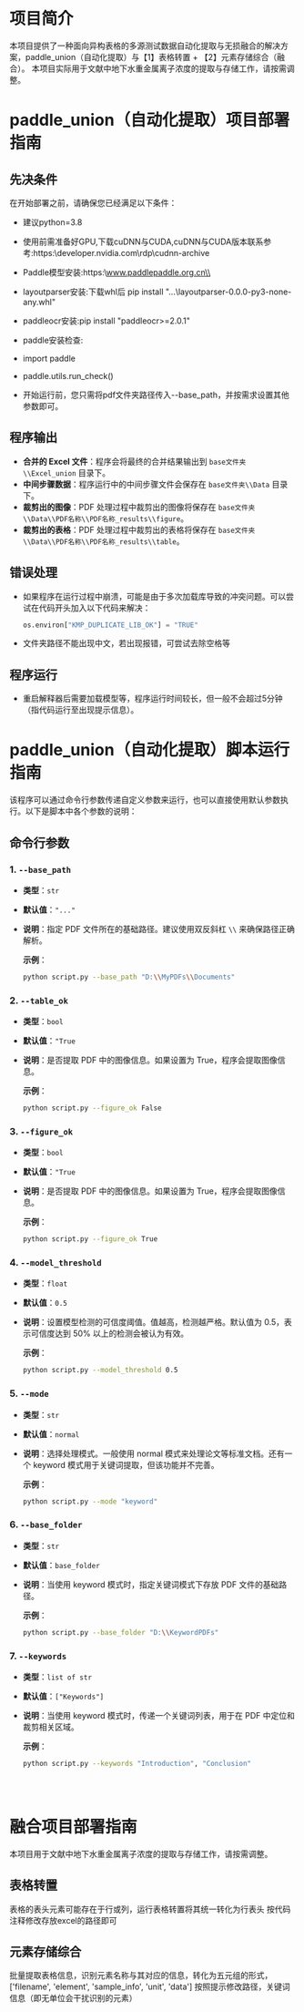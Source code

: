 # 项目简介
本项目提供了一种面向异构表格的多源测试数据自动化提取与无损融合的解决方案，paddle_union（自动化提取）与【1】表格转置 + 【2】元素存储综合（融合）。
本项目实际用于文献中地下水重金属离子浓度的提取与存储工作，请按需调整。





# paddle_union（自动化提取）项目部署指南

## 先决条件

在开始部署之前，请确保您已经满足以下条件：

- 建议python=3.8
- 使用前需准备好GPU,下载cuDNN与CUDA,cuDNN与CUDA版本联系参考:https:\\developer.nvidia.com\\rdp\\cudnn-archive
- Paddle模型安装:https:\\www.paddlepaddle.org.cn\\
- layoutparser安装:下载whl后 pip install "...\layoutparser-0.0.0-py3-none-any.whl"
- paddleocr安装:pip install "paddleocr>=2.0.1"

- paddle安装检查:
- import paddle
- paddle.utils.run_check()

- 开始运行前，您只需将pdf文件夹路径传入--base_path，并按需求设置其他参数即可。

## 程序输出

- **合并的 Excel 文件**：程序会将最终的合并结果输出到 `base文件夹\\Excel_union` 目录下。
- **中间步骤数据**：程序运行中的中间步骤文件会保存在 `base文件夹\\Data` 目录下。
- **裁剪出的图像**：PDF 处理过程中裁剪出的图像将保存在 `base文件夹\\Data\\PDF名称\\PDF名称_results\\figure`。
- **裁剪出的表格**：PDF 处理过程中裁剪出的表格将保存在 `base文件夹\\Data\\PDF名称\\PDF名称_results\\table`。

## 错误处理

- 如果程序在运行过程中崩溃，可能是由于多次加载库导致的冲突问题。可以尝试在代码开头加入以下代码来解决：
  ```python
  os.environ["KMP_DUPLICATE_LIB_OK"] = "TRUE"

- 文件夹路径不能出现中文，若出现报错，可尝试去除空格等

## 程序运行
- 重启解释器后需要加载模型等，程序运行时间较长，但一般不会超过5分钟（指代码运行至出现提示信息）。





# paddle_union（自动化提取）脚本运行指南

该程序可以通过命令行参数传递自定义参数来运行，也可以直接使用默认参数执行。以下是脚本中各个参数的说明：

## 命令行参数

### 1. `--base_path`
- **类型**：`str`
- **默认值**：`"..."`
- **说明**：指定 PDF 文件所在的基础路径。建议使用双反斜杠 `\\` 来确保路径正确解析。
  
  **示例**：
  ```bash
  python script.py --base_path "D:\\MyPDFs\\Documents"

### 2. `--table_ok`
- **类型**：`bool`
- **默认值**：`"True`
- **说明**：是否提取 PDF 中的图像信息。如果设置为 True，程序会提取图像信息。
  
  **示例**：
  ```bash
  python script.py --figure_ok False

### 3. `--figure_ok`
- **类型**：`bool`
- **默认值**：`"True`
- **说明**：是否提取 PDF 中的图像信息。如果设置为 True，程序会提取图像信息。
  
  **示例**：
  ```bash
  python script.py --figure_ok True

### 4. `--model_threshold`
- **类型**：`float`
- **默认值**：`0.5`
- **说明**：设置模型检测的可信度阈值。值越高，检测越严格。默认值为 0.5，表示可信度达到 50% 以上的检测会被认为有效。
  
  **示例**：
  ```bash
  python script.py --model_threshold 0.5

### 5. `--mode`
- **类型**：`str`
- **默认值**：`normal`
- **说明**：选择处理模式。一般使用 normal 模式来处理论文等标准文档。还有一个 keyword 模式用于关键词提取，但该功能并不完善。
  
  **示例**：
  ```bash
  python script.py --mode "keyword"

### 6. `--base_folder`
- **类型**：`str`
- **默认值**：`base_folder`
- **说明**：当使用 keyword 模式时，指定关键词模式下存放 PDF 文件的基础路径。
  
  **示例**：
  ```bash
  python script.py --base_folder "D:\\KeywordPDFs"

### 7. `--keywords`
- **类型**：`list of str`
- **默认值**：`["Keywords"]`
- **说明**：当使用 keyword 模式时，传递一个关键词列表，用于在 PDF 中定位和裁剪相关区域。
  
  **示例**：
  ```bash
  python script.py --keywords "Introduction", "Conclusion"





# 融合项目部署指南
本项目用于文献中地下水重金属离子浓度的提取与存储工作，请按需调整。

## 表格转置

表格的表头元素可能存在于行或列，运行表格转置将其统一转化为行表头
按代码注释修改存放excel的路径即可

## 元素存储综合

批量提取表格信息，识别元素名称与其对应的信息，转化为五元组的形式，['filename', 'element', 'sample_info', 'unit', 'data']
按照提示修改路径，关键词信息（即无单位会干扰识别的元素）
